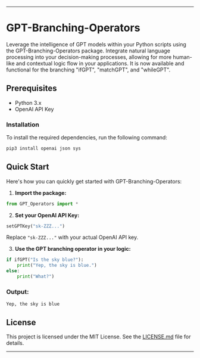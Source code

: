 
---

# GPT-Branching-Operators

Leverage the intelligence of GPT models within your Python scripts using the GPT-Branching-Operators package. Integrate natural language processing into your decision-making processes, allowing for more human-like and contextual logic flow in your applications. It is now available and functional for the branching "ifGPT", "matchGPT", and "whileGPT".

## Prerequisites

- Python 3.x
- OpenAI API Key

### Installation

To install the required dependencies, run the following command:

```bash
pip3 install openai json sys
```

## Quick Start

Here's how you can quickly get started with GPT-Branching-Operators:

1. **Import the package:**

```python
from GPT_Operators import *
```

2. **Set your OpenAI API Key:**

```python
setGPTKey("sk-ZZZ...")
```

Replace `"sk-ZZZ..."` with your actual OpenAI API key.

3. **Use the GPT branching operator in your logic:**

```python
if ifGPT("Is the sky blue?"):
    print("Yep, the sky is blue.")
else:
    print("What?")
```

### Output:

```
Yep, the sky is blue
```


## License

This project is licensed under the MIT License. See the [LICENSE.md](<link-to-license-file>) file for details.


---

